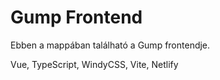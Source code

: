 # Gump Frontend

Ebben a mappában található a Gump frontendje.

Vue, TypeScript, WindyCSS, Vite, Netlify
